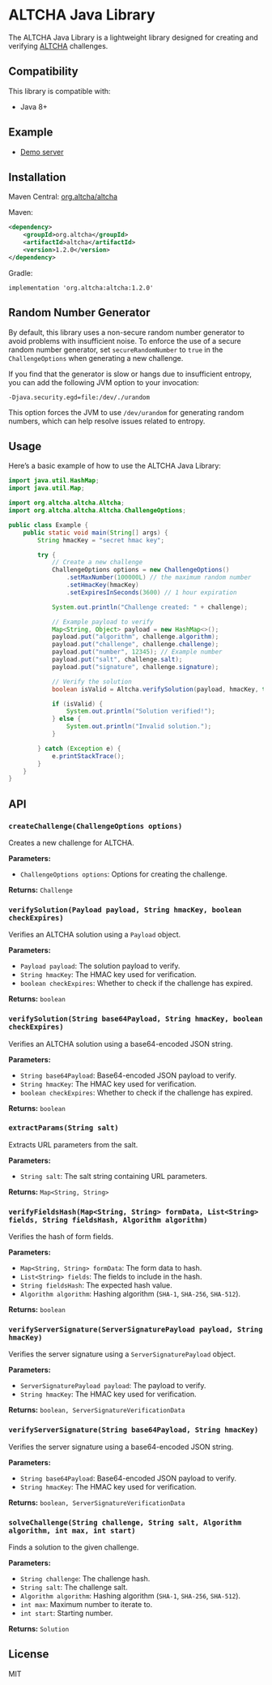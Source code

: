 # ALTCHA Java Library

The ALTCHA Java Library is a lightweight library designed for creating and verifying [ALTCHA](https://altcha.org) challenges.

## Compatibility

This library is compatible with:

- Java 8+

## Example

- [Demo server](https://github.com/altcha-org/altcha-starter-java)

## Installation

Maven Central: [org.altcha/altcha](https://central.sonatype.com/artifact/org.altcha/altcha)

Maven:

```xml
<dependency>
    <groupId>org.altcha</groupId>
    <artifactId>altcha</artifactId>
    <version>1.2.0</version>
</dependency>
```

Gradle:


```
implementation 'org.altcha:altcha:1.2.0'
```

## Random Number Generator

By default, this library uses a non-secure random number generator to avoid problems with insufficient noise. To enforce the use of a secure random number generator, set `secureRandomNumber` to `true` in the `ChallengeOptions` when generating a new challenge.

If you find that the generator is slow or hangs due to insufficient entropy, you can add the following JVM option to your invocation:

```
-Djava.security.egd=file:/dev/./urandom
```

This option forces the JVM to use `/dev/urandom` for generating random numbers, which can help resolve issues related to entropy.

## Usage

Here’s a basic example of how to use the ALTCHA Java Library:

```java
import java.util.HashMap;
import java.util.Map;

import org.altcha.altcha.Altcha;
import org.altcha.altcha.Altcha.ChallengeOptions;

public class Example {
    public static void main(String[] args) {
        String hmacKey = "secret hmac key";

        try {
            // Create a new challenge
            ChallengeOptions options = new ChallengeOptions()
                .setMaxNumber(100000L) // the maximum random number
                .setHmacKey(hmacKey)
                .setExpiresInSeconds(3600) // 1 hour expiration

            System.out.println("Challenge created: " + challenge);

            // Example payload to verify
            Map<String, Object> payload = new HashMap<>();
            payload.put("algorithm", challenge.algorithm);
            payload.put("challenge", challenge.challenge);
            payload.put("number", 12345); // Example number
            payload.put("salt", challenge.salt);
            payload.put("signature", challenge.signature);

            // Verify the solution
            boolean isValid = Altcha.verifySolution(payload, hmacKey, true);

            if (isValid) {
                System.out.println("Solution verified!");
            } else {
                System.out.println("Invalid solution.");
            }

        } catch (Exception e) {
            e.printStackTrace();
        }
    }
}
```

## API

### `createChallenge(ChallengeOptions options)`

Creates a new challenge for ALTCHA.

**Parameters:**

- `ChallengeOptions options`: Options for creating the challenge.

**Returns:** `Challenge`

### `verifySolution(Payload payload, String hmacKey, boolean checkExpires)`

Verifies an ALTCHA solution using a `Payload` object.

**Parameters:**

- `Payload payload`: The solution payload to verify.
- `String hmacKey`: The HMAC key used for verification.
- `boolean checkExpires`: Whether to check if the challenge has expired.

**Returns:** `boolean`

### `verifySolution(String base64Payload, String hmacKey, boolean checkExpires)`

Verifies an ALTCHA solution using a base64-encoded JSON string.

**Parameters:**

- `String base64Payload`: Base64-encoded JSON payload to verify.
- `String hmacKey`: The HMAC key used for verification.
- `boolean checkExpires`: Whether to check if the challenge has expired.

**Returns:** `boolean`

### `extractParams(String salt)`

Extracts URL parameters from the salt.

**Parameters:**

- `String salt`: The salt string containing URL parameters.

**Returns:** `Map<String, String>`

### `verifyFieldsHash(Map<String, String> formData, List<String> fields, String fieldsHash, Algorithm algorithm)`

Verifies the hash of form fields.

**Parameters:**

- `Map<String, String> formData`: The form data to hash.
- `List<String> fields`: The fields to include in the hash.
- `String fieldsHash`: The expected hash value.
- `Algorithm algorithm`: Hashing algorithm (`SHA-1`, `SHA-256`, `SHA-512`).

**Returns:** `boolean`

### `verifyServerSignature(ServerSignaturePayload payload, String hmacKey)`

Verifies the server signature using a `ServerSignaturePayload` object.

**Parameters:**

- `ServerSignaturePayload payload`: The payload to verify.
- `String hmacKey`: The HMAC key used for verification.

**Returns:** `boolean, ServerSignatureVerificationData`

### `verifyServerSignature(String base64Payload, String hmacKey)`

Verifies the server signature using a base64-encoded JSON string.

**Parameters:**

- `String base64Payload`: Base64-encoded JSON payload to verify.
- `String hmacKey`: The HMAC key used for verification.

**Returns:** `boolean, ServerSignatureVerificationData`

### `solveChallenge(String challenge, String salt, Algorithm algorithm, int max, int start)`

Finds a solution to the given challenge.

**Parameters:**

- `String challenge`: The challenge hash.
- `String salt`: The challenge salt.
- `Algorithm algorithm`: Hashing algorithm (`SHA-1`, `SHA-256`, `SHA-512`).
- `int max`: Maximum number to iterate to.
- `int start`: Starting number.

**Returns:** `Solution`

## License

MIT